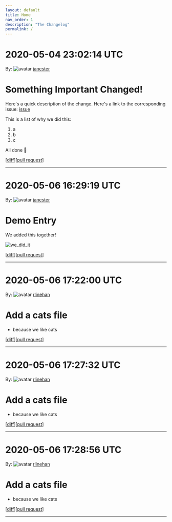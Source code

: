 ```yaml
---
layout: default
title: Home
nav_order: 1
description: "The Changelog"
permalink: /
---
```


# 2020-05-04 23:02:14 UTC

By: ![avatar](https://avatars1.githubusercontent.com/u/3330181?v=4&s=50) [janester](https://github.com/janester)

# Something Important Changed!

Here's a quick description of the change. Here's a link to the corresponding issue: [issue]()

This is a list of why we did this:

1. a
1. b
1. c

All done 🎉

[[diff](https://github.com/githubsatelliteworkshops/webhooks-with-rest/pull/9.diff)][[pull request](https://github.com/githubsatelliteworkshops/webhooks-with-rest/pull/9)]
* * *


# 2020-05-06 16:29:19 UTC

By: ![avatar](https://avatars1.githubusercontent.com/u/3330181?v=4&s=50) [janester](https://github.com/janester)

# Demo Entry

We added this together!

![we_did_it](https://user-images.githubusercontent.com/3330181/80780711-e9343480-8b3d-11ea-8a54-ab9fe9e70f95.gif)

[[diff](https://github.com/githubsatelliteworkshops/webhooks-with-rest/pull/18.diff)][[pull request](https://github.com/githubsatelliteworkshops/webhooks-with-rest/pull/18)]
* * *

 # 2020-05-06 17:22:00 UTC

 By: ![avatar](https://avatars3.githubusercontent.com/u/1530016?v=4&s=50) [rlinehan](https://github.com/rlinehan)

 # Add a cats file
- because we like cats

 [[diff](https://github.com/rlinehan/webhooks-with-rest/pull/1.diff)][[pull request](https://github.com/rlinehan/webhooks-with-rest/pull/1)]
 * * *

# 2020-05-06 17:27:32 UTC

By: ![avatar](https://avatars3.githubusercontent.com/u/1530016?v=4&s=50) [rlinehan](https://github.com/rlinehan)

# Add a cats file
- because we like cats

[[diff](https://github.com/rlinehan/webhooks-with-rest/pull/1.diff)][[pull request](https://github.com/rlinehan/webhooks-with-rest/pull/1)]
* * *

# 2020-05-06 17:28:56 UTC

By: ![avatar](https://avatars3.githubusercontent.com/u/1530016?v=4&s=50) [rlinehan](https://github.com/rlinehan)

# Add a cats file
- because we like cats

[[diff](https://github.com/rlinehan/webhooks-with-rest/pull/1.diff)][[pull request](https://github.com/rlinehan/webhooks-with-rest/pull/1)]
* * *

